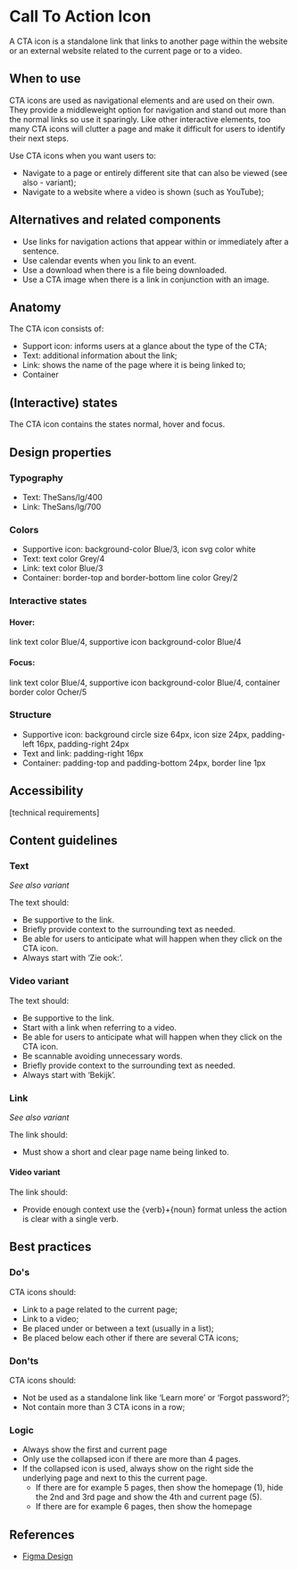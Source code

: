 # Call To Action Icon

A CTA icon is a standalone link that links to another page within the website or an external website related to the current page or to a video.

## When to use

CTA icons are used as navigational elements and are used on their own. They provide a middleweight option for navigation and stand out more than the normal links so use it sparingly. Like other interactive elements, too many CTA icons will clutter a page and make it difficult for users to identify their next steps.

Use CTA icons when you want users to:

- Navigate to a page or entirely different site that can also be viewed (see also - variant);
- Navigate to a website where a video is shown (such as YouTube);

## Alternatives and related components

- Use links for navigation actions that appear within or immediately after a sentence.
- Use calendar events when you link to an event.
- Use a download when there is a file being downloaded.
- Use a CTA image when there is a link in conjunction with an image.

## Anatomy

The CTA icon consists of:

- Support icon: informs users at a glance about the type of the CTA;
- Text: additional information about the link;
- Link: shows the name of the page where it is being linked to;
- Container

## (Interactive) states

The CTA icon contains the states normal, hover and focus.

## Design properties

### Typography

- Text: TheSans/lg/400
- Link: TheSans/lg/700

### Colors

- Supportive icon: background-color Blue/3, icon svg color white
- Text: text color Grey/4
- Link: text color Blue/3
- Container: border-top and border-bottom line color Grey/2

### Interactive states

#### Hover:

link text color Blue/4, supportive icon background-color Blue/4

#### Focus:

link text color Blue/4, supportive icon background-color Blue/4, container border color Ocher/5

### Structure

- Supportive icon: background circle size 64px, icon size 24px, padding-left 16px, padding-right 24px
- Text and link: padding-right 16px
- Container: padding-top and padding-bottom 24px, border line 1px

## Accessibility

[technical requirements]

## Content guidelines

### Text

_See also variant_

The text should:

- Be supportive to the link.
- Briefly provide context to the surrounding text as needed.
- Be able for users to anticipate what will happen when they click on the CTA icon.
- Always start with ‘Zie ook:’.

### Video variant

The text should:

- Be supportive to the link.
- Start with a link when referring to a video.
- Be able for users to anticipate what will happen when they click on the CTA icon.
- Be scannable avoiding unnecessary words.
- Briefly provide context to the surrounding text as needed.
- Always start with ‘Bekijk’.

### Link

_See also variant_

The link should:

- Must show a short and clear page name being linked to.

#### Video variant

The link should:

- Provide enough context use the {verb}+{noun} format unless the action is clear with a single verb.

## Best practices

### Do's

CTA icons should:

- Link to a page related to the current page;
- Link to a video;
- Be placed under or between a text (usually in a list);
- Be placed below each other if there are several CTA icons;

### Don'ts

CTA icons should:

- Not be used as a standalone link like ‘Learn more’ or ‘Forgot password?’;
- Not contain more than 3 CTA icons in a row;

### Logic

- Always show the first and current page
- Only use the collapsed icon if there are more than 4 pages.
- If the collapsed icon is used, always show on the right side the underlying page and next to this the current page.
  - If there are for example 5 pages, then show the homepage (1), hide the 2nd and 3rd page and show the 4th and current page (5).
  - If there are for example 6 pages, then show the homepage

## References

- [Figma Design](https://www.figma.com/file/JpoY3waVoQGlLQzQXTL9nn/Design-System---Gemeente-Den-Haag?node-id=8105%3A21885)
